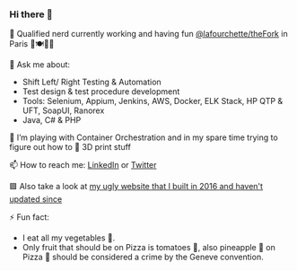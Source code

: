 ### Hi there 👋

🔭 Qualified nerd currently working and having fun [@lafourchette/theFork](https://github.com/lafourchette) in Paris 🍔🍽️🥖🥐

💬 Ask me about:
- Shift Left/ Right Testing & Automation
- Test design & test procedure development
- Tools: Selenium, Appium, Jenkins, AWS, Docker, ELK Stack, HP QTP & UFT, SoapUI, Ranorex
- Java, C# & PHP

🌱 I’m playing with Container Orchestration and in my spare time trying to figure out how to 🧵 3D print stuff 

📫 How to reach me: [LinkedIn](https://www.linkedin.com/in/mpolaru/) or [Twitter](https://twitter.com/Olaru_MP)

🟪 Also take a look at [my ugly website that I built in 2016 and haven't updated since](http://marcelolaru.com/) 

⚡ Fun fact: 
- I eat all my vegetables 🥒.
- Only fruit that should be on Pizza is tomatoes 🍅, also pineapple :pineapple: on Pizza 🍕 should be considered a crime by the Geneve convention.

<!--
**marcel-olaru/marcel-olaru** is a ✨ _special_ ✨ repository because its `README.md` (this file) appears on your GitHub profile.

Here are some ideas to get you started:

- 🔭 I’m currently working on ...
- 🌱 I’m currently learning ...
- 👯 I’m looking to collaborate on ...
- 🤔 I’m looking for help with ...
- 💬 Ask me about ...
- 📫 How to reach me: ...
- 😄 Pronouns: ...
- ⚡ Fun fact: ...
-->
